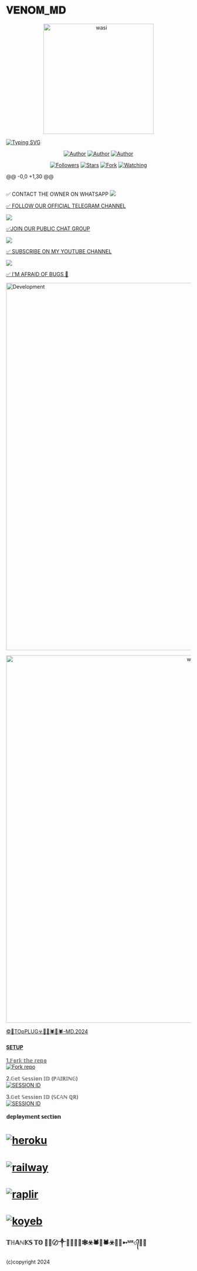 # 𝐕𝐄𝐍𝐎𝐌_𝐌𝐃

 

<p align="center">  
  <a href="https://t.me/Hub7s">
    <img alt="wasi" height="300" src="https://telegra.ph/file/478c2641e9bcf0ecfd139.jpg">
 
         
[![Typing SVG](https://readme-typing-svg.herokuapp.com?font=Rockstar-ExtraBold&color=blue&lines=𝐕𝐄𝐍𝐎𝐌_𝐌𝐃+𝗖𝗥𝗘𝗔𝗧𝗘𝗗+𝗕𝗬+🗽🥷🕷️📱🕷️☣️🏴‍☠️🕸️🕷️TOpPLUG)](https://git.io/typing-svg)

  </a>
</p>
<p align="center">
<a href="https://t.me/Hub7s"><img title="Author" src="https://img.shields.io/badge/🗽🥷🏴‍☠️🕸️☣️🕷️📱🕷️🕷️-black?style=for-the-badge&logo=Github"></a> <a href="https://t.me/Hub7s"><img title="Author" src="https://img.shields.io/badge/CHANNEL-black?style=for-the-badge&logo=whatsapp"></a> <a href="https://wa.me/0112386921"><img title="Author" src="https://img.shields.io/badge/CHAT US-black?style=for-the-badge&logo=whatsapp"></a>
<p/>
<p align="center">
<a href="https://github.com/Hubdarkweb/VENOM_MD.git?tab=followers"><img title="Followers" src="https://img.shields.io/github/followers/🥷🏴‍☠️🕸️☣️🕷️📱🕷️?label=Followers&style=social"></a>
<a href="https://github.com/Hubdarkweb/VENOM_MD.git/VENOM_MD/stargazers/"><img title="Stars" src="https://img.shields.io/github/stars/🥷🏴‍☠️🕸️☣️🕷️📱🕷️/VENOM_MD?&style=social"></a>
<a href="https://github.com/Hubdarkweb/VENOM_MD.git/VENOM_MD/network/members"><img title="Fork" src="https://img.shields.io/github/forks/🥷🏴‍☠️🕸️☣️🕷️📱🕷️/VENOM_MD?style=social"></a>
<a href="https://github.com/Hubdarkweb/VENOM_MD.git"><img title="Watching" src="https://img.shields.io/github/watchers/🗽🥷🏴‍☠️🕸️☣️🕷️📱🕷️/VENOM_MD?label=Watching&style=social"></a>
</p>

@@ -0,0 +1,30 @@
##

✅ CONTACT THE OWNER ON WHATSAPP 
<a 
href="https://wa.me/254112386921"><img src="https://img.shields.io/badge/Contact 🗽🥷📱☣️🏴‍☠️🕸️🕷️📱🕷️🗽🥷TOpPLUG?style=for-the-badge&logo=whatsapp&logoColor=white"/>

✅ FOLLOW OUR OFFICIAL TELEGRAM CHANNEL

<a href="https://t.me/Hub7s"><img src="https://img.shields.io/badge/Follow Official Channel-25D366?style=for-the-badge&logo=whatsapp&logoColor=white" />

✅JOIN OUR PUBLIC CHAT GROUP 

<a href="https://t.me/+2B9EIdEQ7JIyNTE0"><img src="https://img.shields.io/badge/Join Our Group chat-25D366?style=for-the-badge&logo=Telegram&logoColor=white" />

✅ SUBSCRIBE ON MY YOUTUBE CHANNEL 

<a href="https://www.youtube.com/@cyberpunk.joker"><img src="https://img.shields.io/badge/Subscribe-ff0000?style=for-the-badge&logo=youtube&logoColor=ff000000&link=https://www.youtube.com/@cyberpunk.joker" /><br>
<p align="center">

  ✅ I'M AFRAID OF BUGS 🐛 

  
<img alt="Development" width="1000" src="https://media2.giphy.com/media/W9tBvzTXkQopi/giphy.gif?cid=6c09b952xu6syi1fyqfyc04wcfk0qvqe8fd7sop136zxfjyn&ep=v1_internal_gif_by_id&rid=giphy.gif&ct=g" /> </p>


<p align="center">  
  <a href="https://t.me/Hub7s">
    <img alt="wasi" height="1000" src="https://media2.giphy.com/media/W9tBvzTXkQopi/giphy.gif?cid=6c09b952xu6syi1fyqfyc04wcfk0qvqe8fd7sop136zxfjyn&ep=v1_internal_gif_by_id&rid=giphy.gif&ct=g">
 




©🗽TOpPLUG☣️🥷🗽🕷️📱🕷️-MD.2024

#### SETUP

1.𝔽𝕠𝕣𝕜 𝕥𝕙𝕖 𝕣𝕖𝕡𝕠
    <br>
<a href='https://github.com/Hubdarkweb/VENOM_MD.git/VENOM_MD/fork' target="_blank"><img alt='Fork repo' src='https://img.shields.io/badge/Fork Repo-100000?style=for-the-badge&logo=scan&logoColor=white&labelColor=black&color=green'/></a>



2.𝔾𝕖𝕥 𝕊𝕖𝕤𝕤𝕚𝕠𝕟 𝕀𝔻 (ℙ𝔸𝕀ℝ𝕀ℕ𝔾)
    <br>
<a href='https://venommd-68da3806b609.herokuapp.com/pair' target="_blank"><img alt='SESSION ID' src='https://img.shields.io/badge/Session_id-100000?style=for-the-badge&logo=scan&logoColor=white&labelColor=black&color=green'/></a>


3.𝔾𝕖𝕥 𝕊𝕖𝕤𝕤𝕚𝕠𝕟 𝕀𝔻 (𝕊ℂ𝔸ℕ ℚℝ)
    <br>
<a href='https://venommd-68da3806b609.herokuapp.com/pair' target="_blank"><img alt='SESSION ID' src='https://img.shields.io/badge/Session_id-100000?style=for-the-badge&logo=scan&logoColor=white&labelColor=black&color=green'/></a>


#### 𝕕𝕖𝕡𝕝𝕠𝕪𝕞𝕖𝕟𝕥 𝕤𝕖𝕔𝕥𝕚𝕠𝕟
# <a href="https://dashboard.heroku.com/new?template=https://github.com/Hubdarkweb/VENOM_MD"><img title="heroku" src="https://img.shields.io/badge/DEPLOY ON HEROKU-h?color=green&style=for-the-badge&logo=msi"></a>
# <a href="https://railway.app/template/tM2McB?referralCode=v7Xehd"><img title="railway" src="https://img.shields.io/badge/DEPLOY ON RAILWAY-h?color=green&style=for-the-badge&logo=msi"></a>
# <a href="(https://replit.com/github/Hubdarkweb/VENOM_MD"><img title="raplir" src="https://img.shields.io/badge/RAPLIT-h?color=green&style=for-the-badge&logo=msi"></a>
# <a href="https://wasimd-9dedcea2edba.herokuapp.com/"><img title="koyeb" src="https://img.shields.io/badge/DEPLOY ON KYOEB-h?color=green&style=for-the-badge&logo=msi"></a>


### 𝕋ℍ𝔸ℕ𝕂𝕊 𝕋𝕆 🗽🥷〄༒🗽🥷🏴‍☠️🕸️☣️🕷️📱🕷️☣️🥷🗽➳ᴹᴿ᭄🥷🗽



  (c)copyright 2024

